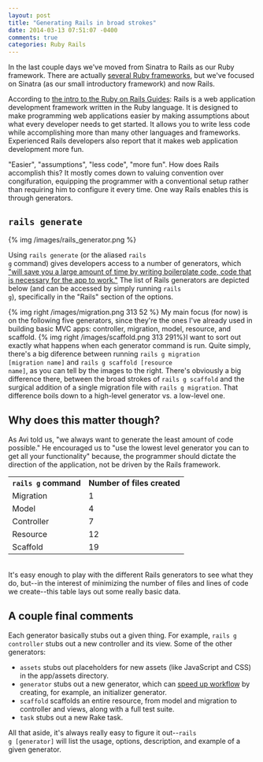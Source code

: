 ```yaml
---
layout: post
title: "Generating Rails in broad strokes"
date: 2014-03-13 07:51:07 -0400
comments: true
categories: Ruby Rails
---
```


In the last couple days we've moved from Sinatra to Rails as our Ruby framework. There are actually <a href="https://en.wikipedia.org/wiki/Comparison_of_web_application_frameworks#Ruby">several Ruby frameworks</a>, but we've focused on Sinatra (as our small introductory framework) and now Rails.

According to <a href="http://guides.rubyonrails.org/getting_started.html#what-is-rails-questionmark">the intro to the Ruby on Rails Guides</a>:
<quote>Rails is a web application development framework written in the Ruby language. It is designed to make programming web applications easier by making assumptions about what every developer needs to get started. It allows you to write less code while accomplishing more than many other languages and frameworks. Experienced Rails developers also report that it makes web application development more fun.</quote>

"Easier", "assumptions", "less code", "more fun". How does Rails accomplish this? It mostly comes down to valuing convention over congifuration, equipping the programmer with a conventional setup rather than requiring him to configure it every time. One way Rails enables this is through generators.

<h2><code>rails generate</code></h2>
{% img /images/rails_generator.png %}

Using <code>rails generate</code> (or the aliased <code>rails g</code> command) gives developers access to a number of generators, which <a href="http://guides.rubyonrails.org/command_line.html#rails-generate">"will save you a large amount of time by writing boilerplate code, code that is necessary for the app to work."</a> The list of Rails generators are depicted below (and can be accessed by simply running <code>rails g</code>), specifically in the "Rails" section of the options.

{% img right /images/migration.png 313 52 %}
My main focus (for now) is on the following five generators, since they're the ones I've already used in building basic MVC apps: controller, migration, model, resource, and scaffold. {% img right /images/scaffold.png  313 291%}I want to sort out exactly what happens when each generator command is run. Quite simply, there's a big diference between running <code>rails g migration [migration name]</code> and <code>rails g scaffold [resource name]</code>, as you can tell by the images to the right. There's obviously a big difference there, between the broad strokes of <code>rails g scaffold</code> and the surgical addition of a single migration file with <code>rails g migration</code>. That difference boils down to a high-level generator vs. a low-level one.
<br>

<h2>Why does this matter though?</h2>
As Avi told us, "we always want to generate the least amount of code possible." He encouraged us to "use the lowest level generator you can to get all your functionality" because, the programmer should dictate the direction of the application, not be driven by the Rails framework.

<table width="400">
  <tr>
    <td><strong><code>rails g</code>  command</strong></td>
    <td><strong>Number of files created</strong></td>
  </tr>
  <tr>
    <td>Migration</td>
    <td>1</td>
  </tr>
  <tr>
    <td>Model</td>
    <td>4</td>
  </tr>
  <tr>
    <td>Controller</td>
    <td>7</td>
  </tr>
  <tr>
    <td>Resource</td>
    <td>12</td>
  </tr>
  <tr>
    <td>Scaffold</td>
    <td>19</td>
  </tr>
</table>
<br>
It's easy enough to play with the different Rails generators to see what they do, but--in the interest of minimizing the number of files and lines of code we create--this table lays out some really basic data.


<h2>A couple final comments</h2>
Each generator basically stubs out a given thing. For example, <code>rails g controller</code> stubs out a new controller and its view. Some of the other generators:
<ul>
  <li><code>assets</code> stubs out placeholders for new assets (like JavaScript and CSS) in the app/assets directory.</li>
  <li><code>generator</code> stubs out a new generator, which can <a href="http://guides.rubyonrails.org/generators.html">speed up workflow</a> by creating, for example, an initializer generator.</li>
  <li><code>scaffold</code> scaffolds an entire resource, from model and migration to controller and views, along with a full test suite.</li>
  <li><code>task</code> stubs out a new Rake task.</li>
</ul>

All that aside, it's always really easy to figure it out--<code>rails g [generator]</code> will list the usage, options, description, and example of a given generator.
  